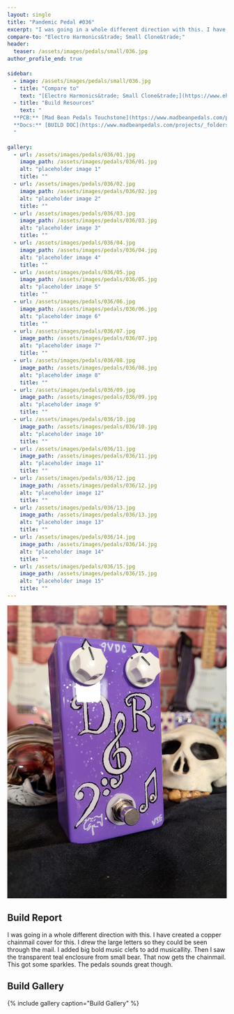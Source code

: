 ```yaml
---
layout: single
title: "Pandemic Pedal #036"
excerpt: "I was going in a whole different direction with this. I have created a copper chainmail cover for this. I drew the large letters so they could be seen through the mail. I added big bold music clefs to add musicallity. Then I saw the transparent teal enclosure from small bear. That now gets the chainmail. This got some sparkles. The pedals sounds great though."
compare-to: "Electro Harmonics&trade; Small Clone&trade;"
header:
  teaser: /assets/images/pedals/small/036.jpg
author_profile_end: true

sidebar:
  - image: /assets/images/pedals/small/036.jpg
  - title: "Compare to"
    text: "[Electro Harmonics&trade; Small Clone&trade;](https://www.ehx.com/products/small-clone/)"
  - title: "Build Resources"
    text: "
  **PCB:** [Mad Bean Pedals Touchstone](https://www.madbeanpedals.com/projects/index.html)<br>
  **Docs:** [BUILD DOC](https://www.madbeanpedals.com/projects/_folders/FilterMod/docs/Touchstone.zip)
  "

gallery:
  - url: /assets/images/pedals/036/01.jpg
    image_path: /assets/images/pedals/036/01.jpg
    alt: "placeholder image 1"
    title: ""
  - url: /assets/images/pedals/036/02.jpg
    image_path: /assets/images/pedals/036/02.jpg
    alt: "placeholder image 2"
    title: ""
  - url: /assets/images/pedals/036/03.jpg
    image_path: /assets/images/pedals/036/03.jpg
    alt: "placeholder image 3"
    title: ""
  - url: /assets/images/pedals/036/04.jpg
    image_path: /assets/images/pedals/036/04.jpg
    alt: "placeholder image 4"
    title: ""
  - url: /assets/images/pedals/036/05.jpg
    image_path: /assets/images/pedals/036/05.jpg
    alt: "placeholder image 5"
    title: ""
  - url: /assets/images/pedals/036/06.jpg
    image_path: /assets/images/pedals/036/06.jpg
    alt: "placeholder image 6"
    title: ""
  - url: /assets/images/pedals/036/07.jpg
    image_path: /assets/images/pedals/036/07.jpg
    alt: "placeholder image 7"
    title: ""
  - url: /assets/images/pedals/036/08.jpg
    image_path: /assets/images/pedals/036/08.jpg
    alt: "placeholder image 8"
    title: ""
  - url: /assets/images/pedals/036/09.jpg
    image_path: /assets/images/pedals/036/09.jpg
    alt: "placeholder image 9"
    title: ""
  - url: /assets/images/pedals/036/10.jpg
    image_path: /assets/images/pedals/036/10.jpg
    alt: "placeholder image 10"
    title: ""
  - url: /assets/images/pedals/036/11.jpg
    image_path: /assets/images/pedals/036/11.jpg
    alt: "placeholder image 11"
    title: ""
  - url: /assets/images/pedals/036/12.jpg
    image_path: /assets/images/pedals/036/12.jpg
    alt: "placeholder image 12"
    title: ""
  - url: /assets/images/pedals/036/13.jpg
    image_path: /assets/images/pedals/036/13.jpg
    alt: "placeholder image 13"
    title: ""
  - url: /assets/images/pedals/036/14.jpg
    image_path: /assets/images/pedals/036/14.jpg
    alt: "placeholder image 14"
    title: ""
  - url: /assets/images/pedals/036/15.jpg
    image_path: /assets/images/pedals/036/15.jpg
    alt: "placeholder image 15"
    title: ""
---
```


[![header](/assets/images/pedals/036.jpg)](/assets/images/pedals/036.jpg)

## Build Report ##

I was going in a whole different direction with this. I have created a copper chainmail cover for this. I drew the large letters so they could be seen through the mail. I added big bold music clefs to add musicallity. Then I saw the transparent teal enclosure from small bear. That now gets the chainmail. This got some sparkles. The pedals sounds great though.

## Build Gallery ##

{% include gallery caption="Build Gallery" %}